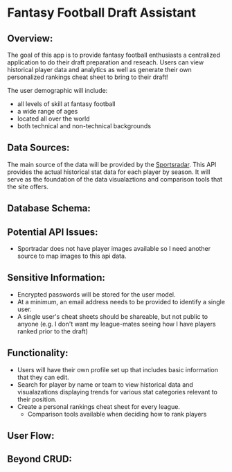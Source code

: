 # Fantasy Football Draft Assistant

## Overview:
The goal of this app is to provide fantasy football enthusiasts a centralized application to do their draft preparation and reseach.  Users can view historical player data and analytics as well as generate their own personalized rankings cheat sheet to bring to their draft!

The user demographic will include:
 - all levels of skill at fantasy football
 - a wide range of ages
 - located all over the world
 - both technical and non-technical backgrounds

## Data Sources:
The main source of the data will be provided by the [Sportsradar](https://developer.sportradar.com/docs/read/Home).  This API provides the actual historical stat data for each player by season.  It will serve as the foundation of the data visualaztions and comparison tools that the site offers.  

## Database Schema:


## Potential API Issues:
 - Sportradar does not have player images available so I need another source to map images to this api data.

## Sensitive Information:
 - Encrypted passwords will be stored for the user model.
 - At a minimum, an email address needs to be provided to identify a single user.
 - A single user's cheat sheets should be shareable, but not public to anyone (e.g. I don't want my league-mates seeing how I have players ranked prior to the draft)

## Functionality:
 - Users will have their own profile set up that includes basic information that they can edit.
 - Search for player by name or team to view historical data and visualazations displaying trends for various stat categories relevant to their position.
 - Create a personal rankings cheat sheet for every league.
   - Comparison tools available when deciding how to rank players

## User Flow:
 

## Beyond CRUD:


